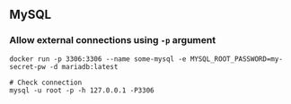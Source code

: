 ## MySQL
  ### Allow external connections using `-p` argument
  
  ```
  docker run -p 3306:3306 --name some-mysql -e MYSQL_ROOT_PASSWORD=my-secret-pw -d mariadb:latest
  
  # Check connection
  mysql -u root -p -h 127.0.0.1 -P3306
  ```
